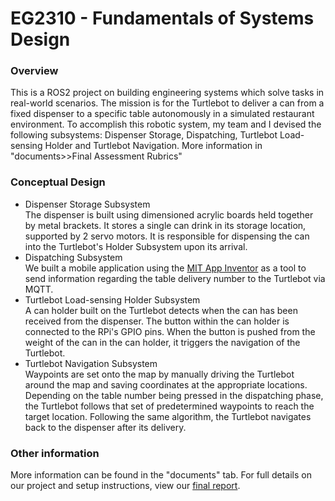 # EG2310 - Fundamentals of Systems Design

### Overview

This is a ROS2 project on building engineering systems which solve tasks in real-world scenarios. The mission is for the Turtlebot to deliver a can from a fixed dispenser to a specific table autonomously in a simulated restaurant environment. To accomplish this robotic system, my team and I devised the following subsystems: Dispenser Storage, Dispatching, Turtlebot Load-sensing Holder and Turtlebot Navigation. More information in "documents>>Final Assessment Rubrics"

### Conceptual Design

- Dispenser Storage Subsystem <br>
  The dispenser is built using dimensioned acrylic boards held together by metal brackets. It stores a single can drink in its storage location, supported by 2 servo motors. It is responsible for dispensing the can into the Turtlebot's Holder Subsystem upon its arrival.
- Dispatching Subsystem <br>
  We built a mobile application using the [MIT App Inventor](https://appinventor.mit.edu/) as a tool to send information regarding the table delivery number to the Turtlebot via MQTT.
- Turtlebot Load-sensing Holder Subsystem <br>
  A can holder built on the Turtlebot detects when the can has been received from the dispenser. The button within the can holder is connected to the RPi's GPIO pins. When the button is pushed from the weight of the can in the can holder, it triggers the navigation of the Turtlebot.
- Turtlebot Navigation Subsystem <br>
  Waypoints are set onto the map by manually driving the Turtlebot around the map and saving coordinates at the appropriate locations. Depending on the table number being pressed in the dispatching phase, the Turtlebot follows that set of predetermined waypoints to reach the target location. Following the same algorithm, the Turtlebot navigates back to the dispenser after its delivery.

### Other information

More information can be found in the "documents" tab. For full details on our project and setup instructions, view our [final report]().
